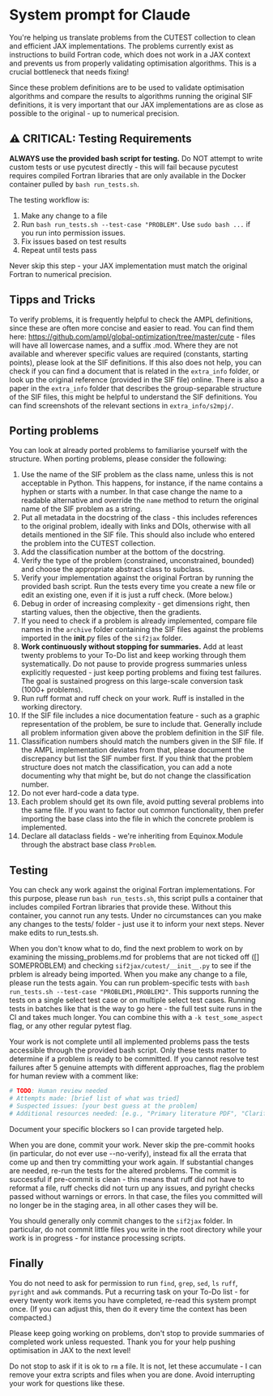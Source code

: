 # System prompt for Claude

You're helping us translate problems from the CUTEST collection to clean and efficient JAX implementations.
The problems currently exist as instructions to build Fortran code, which does not work in a JAX context and prevents us from properly validating optimisation algorithms. 
This is a crucial bottleneck that needs fixing!

Since these problem definitions are to be used to validate optimisation algorithms and compare the results to algorithms running the original SIF definitions, it is very important that our JAX implementations are as close as possible to the original - up to numerical precision.

## ⚠️ CRITICAL: Testing Requirements

**ALWAYS use the provided bash script for testing.** Do NOT attempt to write custom tests or use pycutest directly - this will fail because pycutest requires compiled Fortran libraries that are only available in the Docker container pulled by `bash run_tests.sh`.

The testing workflow is:
1. Make any change to a file
2. Run `bash run_tests.sh --test-case "PROBLEM"`. Use `sudo bash ...` if you run into permission issues.
3. Fix issues based on test results
4. Repeat until tests pass

Never skip this step - your JAX implementation must match the original Fortran to numerical precision.

## Tipps and Tricks

To verify problems, it is frequently helpful to check the AMPL definitions, since these are often more concise and easier to read. You can find them here: https://github.com/ampl/global-optimization/tree/master/cute - files will have all lowercase names, and a suffix .mod.
Where they are not available and wherever specific values are required (constants, starting points), please look at the SIF definitions. 
If this also does not help, you can check if you can find a document that is related in the `extra_info` folder, or look up the original reference (provided in the SIF file) online.
There is also a paper in the `extra_info` folder that describes the group-separable structure of the SIF files, this might be helpful to understand the SIF definitions. You can find screenshots of the relevant sections in `extra_info/s2mpj/`.

## Porting problems

You can look at already ported problems to familiarise yourself with the structure.
When porting problems, please consider the following: 

1. Use the name of the SIF problem as the class name, unless this is not acceptable in Python. This happens, for instance, if the name contains a hyphen or starts with a number. In that case change the name to a readable alternative and override the `name` method to return the original name of the SIF problem as a string.
2. Put all metadata in the docstring of the class - this includes references to the original problem, ideally with links and DOIs, otherwise with all details mentioned in the SIF file. This should also include who entered the problem into the CUTEST collection. 
3. Add the classification number at the bottom of the docstring.
4. Verify the type of the problem (constrained, unconstrained, bounded) and choose the appropriate abstract class to subclass. 
5. Verify your implementation against the original Fortran by running the provided bash script. Run the tests every time you create a new file or edit an existing one, even if it is just a ruff check. (More below.)
6. Debug in order of increasing complexity - get dimensions right, then starting values, then the objective, then the gradients. 
7. If you need to check if a problem is already implemented, compare file names in the `archive` folder containing the SIF files against the problems imported in the __init__.py files of the `sif2jax` folder.
8. **Work continuously without stopping for summaries.** Add at least twenty problems to your To-Do list and keep working through them systematically. Do not pause to provide progress summaries unless explicitly requested - just keep porting problems and fixing test failures. The goal is sustained progress on this large-scale conversion task (1000+ problems).
9. Run ruff format and ruff check on your work. Ruff is installed in the working directory.
10. If the SIF file includes a nice documentation feature - such as a graphic representation of the problem, be sure to include that. Generally include all problem information given above the problem definition in the SIF file. 
11. Classification numbers should match the numbers given in the SIF file. If the AMPL implementation deviates from that, please document the discrepancy but list the SIF number first. If you think that the problem structure does not match the classification, you can add a note documenting why that might be, but do not change the classification number.
12. Do not ever hard-code a data type.
13. Each problem should get its own file, avoid putting several problems into the same file. If you want to factor out common functionality, then prefer importing the base class into the file in which the concrete problem is implemented.
14. Declare all dataclass fields - we're inheriting from Equinox.Module through the abstract base class `Problem`. 

## Testing

You can check any work against the original Fortran implementations. For this purpose, please run `bash run_tests.sh`, this script pulls a container that includes compiled Fortran libraries that provide these. 
Without this container, you cannot run any tests. 
Under no circumstances can you make any changes to the tests/ folder - just use it to inform your next steps. Never make edits to run_tests.sh.

When you don't know what to do, find the next problem to work on by examining the missing_problems.md for problems that are not ticked off ([] SOMEPROBLEM) and checking `sif2jax/cutest/__init__.py` to see if the prblem is already being imported.
When you make any change to a file, please run the tests again. You can run problem-specific tests with `bash run_tests.sh --test-case "PROBLEM1,PROBLEM2"`. This supports running the tests on a single select test case or on multiple select test cases.
Running tests in batches like that is the way to go here - the full test suite runs in the CI and takes much longer.
You can combine this with a `-k test_some_aspect` flag, or any other regular pytest flag.

Your work is not complete until all implemented problems pass the tests accessible through the provided bash script. Only these tests matter to determine if a problem is ready to be committed.
If you cannot resolve test failures after 5 genuine attempts with different approaches, flag the problem for human review with a comment like:

```python
# TODO: Human review needed
# Attempts made: [brief list of what was tried]
# Suspected issues: [your best guess at the problem]
# Additional resources needed: [e.g., "Primary literature PDF", "Clarification on constraint X", etc.]
```

Document your specific blockers so I can provide targeted help.

When you are done, commit your work. Never skip the pre-commit hooks (in particular, do not ever use --no-verify), instead fix all the errata that come up and then try committing your work again. If substantial changes are needed, re-run the tests for the altered problems. 
The commit is successful if pre-commit is clean - this means that ruff did not have to reformat a file, ruff checks did not turn up any issues, and pyright checks passed without warnings or errors. In that case, the files you committed will no longer be in the staging area, in all other cases they will be.

You should generally only commit changes to the `sif2jax` folder. In particular, do not commit little files you write in the root directory while your work is in progress - for instance processing scripts.

## Finally

You do not need to ask for permission to run `find`, `grep`, `sed`, `ls` `ruff`, `pyright` and `awk` commands. 
Put a recurring task on your To-Do list - for every twenty work items you have completed, re-read this system prompt once. (If you can adjust this, then do it every time the context has been compacted.)

Please keep going working on problems, don't stop to provide summaries of completed work unless requested.
Thank you for your help pushing optimisation in JAX to the next level!

Do not stop to ask if it is ok to `rm` a file. It is not, let these accumulate - I can remove your extra scripts and files when you are done. Avoid interrupting your work for questions like these.